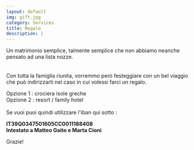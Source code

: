 ```yaml
---
layout: default
img: gift.jpg
category: Services
title: Regalo
description: |
---
```


Un matrimonio semplice, talmente semplice che non abbiamo neanche pensato ad una lista nozze.<br>
<br>
<br>
Con tutta la famiglia riunita, vorremmo però festeggiare con un bel viaggio che può indirizzarti nel caso in cui volessi farci un regalo.

Opzione 1 : crociera isole greche<br>
Opzione 2 : resort / family hotel
<br>
<br>
Se vuoi puoi quindi utilizzare l'iban qui sotto :

<p align="center">

<b> IT39Q0347501605CC0011188408 </b> <br>
<b> Intestato a Matteo Gaito e Marta Cioni </b> <br>

</p>

Grazie!

